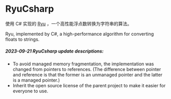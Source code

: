 # RyuCsharp

使用 C# 实现的 [Ryu](https://github.com/ulfjack/ryu) ，一个高性能浮点数转换为字符串的算法。


Ryu, implemented by C#, a high-performance algorithm for converting floats to strings.



##### 2023-09-21 RyuCsharp update descriptions:

- To avoid managed memory fragmentation, the implementation was changed from pointers to references. (The difference between pointer and reference is that the former is an unmanaged pointer and the latter is a managed pointer.)
- Inherit the open source license of the parent project to make it easier for everyone to use.
